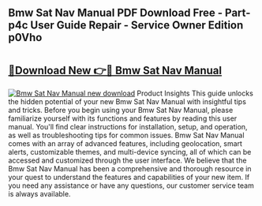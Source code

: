 ## Bmw Sat Nav Manual PDF Download Free - Part-p4c User Guide Repair - Service Owner Edition p0Vho

# <h2><a href="http://bc3517.oget.top/?id=Bmw+Sat+Nav+Manual">🔗Download New 👉🔴 Bmw Sat Nav Manual</a></h2>

[![Bmw Sat Nav Manual new download](https://i.imgur.com/5g1atiW.png)](http://bc3517.oget.top/?id=Bmw+Sat+Nav+Manual)
Product Insights This guide unlocks the hidden potential of your new Bmw Sat Nav Manual with insightful tips and tricks. Before you begin using your Bmw Sat Nav Manual, please familiarize yourself with its functions and features by reading this user manual. You'll find clear instructions for installation, setup, and operation, as well as troubleshooting tips for common issues. Bmw Sat Nav Manual comes with an array of advanced features, including geolocation, smart alerts, customizable themes, and multi-device syncing, all of which can be accessed and customized through the user interface. We believe that the Bmw Sat Nav Manual has been a comprehensive and thorough resource in your quest to understand the features and capabilities of your new item. If you need any assistance or have any questions, our customer service team is always available.
